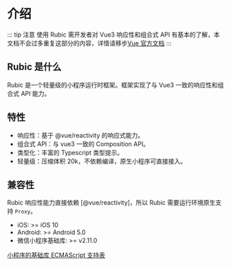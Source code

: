 # 介绍

::: tip 注意
使用 Rubic 需开发者对 Vue3 响应性和组合式 API 有基本的了解，本文档不会过多重复这部分的内容，详情请移步[Vue 官方文档](https://staging-cn.vuejs.org)
:::

## Rubic 是什么

Rubic 是一个轻量级的小程序运行时框架。框架实现了与 Vue3 一致的响应性和组合式 API 能力。

## 特性

- 响应性：基于 @vue/reactivity 的响应式能力。
- 组合式 API：与 vue3 一致的 Composition API。
- 类型化：丰富的 Typescript 类型提示。
- 轻量级：压缩体积 20k，不依赖编译，原生小程序可直接接入。

## 兼容性

Rubic 响应性能力直接依赖 [@vue/reactivity]，所以 Rubic 需要运行环境原生支持 `Proxy`。

- iOS: >= iOS 10
- Android: >= Android 5.0
- 微信小程序基础库: >= v2.11.0

[小程序的基础库 ECMAScript 支持表](https://wechat-miniprogram.github.io/miniprogram-compat/#2_11_0)
